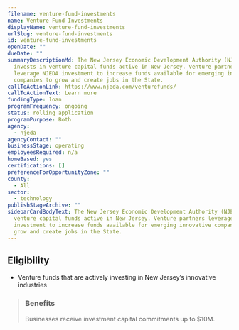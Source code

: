 ```yaml
---
filename: venture-fund-investments
name: Venture Fund Investments
displayName: venture-fund-investments
urlSlug: venture-fund-investments
id: venture-fund-investments
openDate: ""
dueDate: ""
summaryDescriptionMd: The New Jersey Economic Development Authority (NJEDA)
  invests in venture capital funds active in New Jersey. Venture partners
  leverage NJEDA investment to increase funds available for emerging innovative
  companies to grow and create jobs in the State.
callToActionLink: https://www.njeda.com/venturefunds/
callToActionText: Learn more
fundingType: loan
programFrequency: ongoing
status: rolling application
programPurpose: Both
agency:
  - njeda
agencyContact: ""
businessStage: operating
employeesRequired: n/a
homeBased: yes
certifications: []
preferenceForOpportunityZone: ""
county:
  - All
sector:
  - technology
publishStageArchive: ""
sidebarCardBodyText: The New Jersey Economic Development Authority (NJEDA) invests in
  venture capital funds active in New Jersey. Venture partners leverage NJEDA
  investment to increase funds available for emerging innovative companies to
  grow and create jobs in the State.
---
```


## Eligibility

- Venture funds that are actively investing in New Jersey’s innovative industries

> ### Benefits
>
> Businesses receive investment capital commitments up to $10M.
